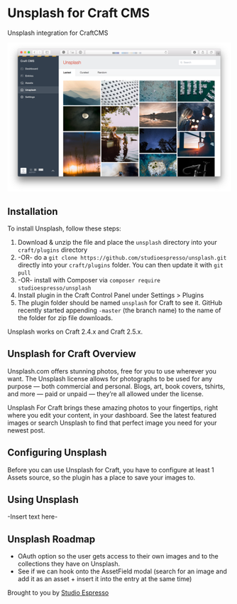 # Unsplash for Craft CMS

Unsplash integration for CraftCMS

![Screenshot](resources/screenshots/screenshot_1.png)

## Installation

To install Unsplash, follow these steps:

1. Download & unzip the file and place the `unsplash` directory into your `craft/plugins` directory
2.  -OR- do a `git clone https://github.com/studioespresso/unsplash.git` directly into your `craft/plugins` folder.  You can then update it with `git pull`
3.  -OR- install with Composer via `composer require studioespresso/unsplash`
4. Install plugin in the Craft Control Panel under Settings > Plugins
5. The plugin folder should be named `unsplash` for Craft to see it.  GitHub recently started appending `-master` (the branch name) to the name of the folder for zip file downloads.

Unsplash works on Craft 2.4.x and Craft 2.5.x.

## Unsplash for Craft Overview

Unsplash.com offers stunning photos, free for you to use wherever you want. The Unsplash license allows for photographs to be used for any purpose — both commercial and personal. Blogs, art, book covers, tshirts, and more — paid or unpaid — they’re all allowed under the license.

Unsplash For Craft brings these amazing photos to your fingertips, right where you edit your content, in your dashboard. See the latest featured images or search Unsplash to find that perfect image you need for your newest post.

## Configuring Unsplash

Before you can use Unsplash for Craft, you have to configure at least 1 Assets source, so the plugin has a place to save your images to.

## Using Unsplash

-Insert text here-

## Unsplash Roadmap

* OAuth option so the user gets access to their own images and to the collections they have on Unsplash.
* See if we can hook onto the AssetField modal (search for an image and add it as an asset + insert it into the entry at the same time)

Brought to you by [Studio Espresso](https://studioespresso.co)
